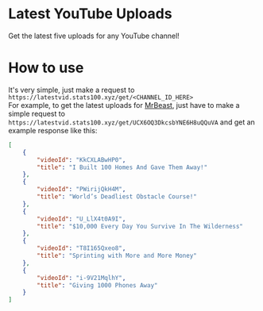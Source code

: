 # Latest YouTube Uploads
Get the latest five uploads for any YouTube channel!

# How to use
It's very simple, just make a request to `https://latestvid.stats100.xyz/get/<CHANNEL_ID_HERE>`  
For example, to get the latest uploads for [MrBeast](https://youtube.com/@mrbeast), just have to make a simple request to `https://latestvid.stats100.xyz/get/UCX6OQ3DkcsbYNE6H8uQQuVA` and get an example response like this:

```json
[
    {
        "videoId": "KkCXLABwHP0",
        "title": "I Built 100 Homes And Gave Them Away!"
    },
    {
        "videoId": "PWirijQkH4M",
        "title": "World’s Deadliest Obstacle Course!"
    },
    {
        "videoId": "U_LlX4t0A9I",
        "title": "$10,000 Every Day You Survive In The Wilderness"
    },
    {
        "videoId": "T8I165Qxeo8",
        "title": "Sprinting with More and More Money"
    },
    {
        "videoId": "i-9V21MqlhY",
        "title": "Giving 1000 Phones Away"
    }
]
```
